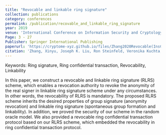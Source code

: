 ```yaml
---
title: "Revocable and linkable ring signature"
collection: publications
category: conferences
permalink: /publication/recovable_and_linkable_ring_signature
year: 2019
venue: 'International Conference on Information Security and Cryptology  (Inscrypt 2019)'
Page: 3 - 27
Publisher: Springer International Publishing
paperurl: 'https://cryptome-xyz.github.io/files/Zhang2020Revocable(InsCrypt).pdf'
citation: 'Zhang, Xinyu, Joseph K. Liu, Ron Steinfeld, Veronika Kuchta, and Jiangshan Yu. "Revocable and linkable ring signature." In Information Security and Cryptology: 15th International Conference, Inscrypt 2019, Nanjing, China, December 6–8, 2019, Revised Selected Papers 15, pp. 3-27. Springer International Publishing, 2020.'
---
```


Keywords: Ring signature, Ring confidential transaction, Revocability, Linkability

In this paper, we construct a revocable and linkable ring signature (RLRS) scheme, which enables a revocation authority to revoke the anonymity of the real signer in linkable ring signature scheme under any circumstances. In other words, the revocability of RLRS is mandatory. The proposed RLRS scheme inherits the desired properties of group signature (anonymity revocation) and linkable ring signature (spontaneous group formation and linkability). In addition, we proved the security of our scheme in the random oracle model. We also provided a revocable ring confidential transaction protocol based on our RLRS scheme, which embedded the revocability in ring confidential transaction protocol.

